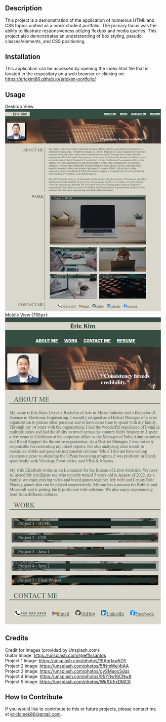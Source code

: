 # <EricKim-Portflio>

## Description

This project is a demonstration of the application of numerous HTML and CSS topics unified as a mock student portfolio.  The primary focus was the ability to illustrate responsiveness utilzing flexbox and media queries.  This project also demonstrates an understanding of box styling, pseudo classes/elements, and CSS positioning.

## Installation

This application can be accessed by opening the index.html file that is located in the respository on a web browser or clicking on: https://erickim86.github.io/erickim-portfolio/

## Usage

Desktop View:<br/>
<img src="https://github.com/EricKim86/erickim-portfolio/blob/main/assets/images/portfolio_desktop_view.png?raw=true" width="600"/><br/>
Mobile View (768px):<br/>
<img src="https://github.com/EricKim86/erickim-portfolio/blob/main/assets/images/portfolio_mobile_view.png?raw=true" width="600"/>

## Credits

Credit for images (provided by Unsplash.com):<br/>
Guitar Image: https://unsplash.com/@jefflssantos<br/>
Project 1 Image: https://unsplash.com/photos/1SAnrIxw5OY<br/>
Project 2 Image: https://unsplash.com/photos/5fNmWej4tAA<br/>
Project 3 Image: https://unsplash.com/photos/gySMaocSdqs<br/>
Project 4 Image: https://unsplash.com/photos/95YRwf6CNw8<br/>
Project 5 Image: https://unsplash.com/photos/WkfDrhxDMC8

## How to Contribute

If you would like to contribute to this or future projects, please contact me at erickimek86@gmail.com.